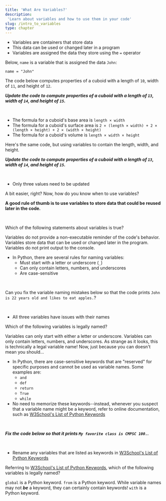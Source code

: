```yaml
---
title: 'What Are Variables?'
description:
 'Learn about variables and how to use them in your code'
slug: /intro_to_variables
type: chapter
---
```


<!-- EXERCISE { -->

<exercise id="1" title="Introduction to Variables">

- Variables are containers that store data
- This data can be used or changed later in a program
- Variables are assigned the data they store using the `=` operator

Below, `name` is a variable that is assigned the data `John`:
```
name = "John"
```

The code below computes properties of a cuboid with a length of `10`, width of `11`, and height of `12`.

***Update the code to compute properties of a cuboid with a length of `13`, width of `14`, and height of `15`.***

<br>

<codeblock id="intro_to_variables_01a">

- The formula for a cuboid's base area is `length × width`
- The formula for a cuboid's surface area is `2 × (length × width) + 2 × (length × height) + 2 × (width × height)`
- The formula for a cuboid's volume is `length × width × height`

</codeblock>

Here's the same code, but using variables to contain the length, width, and height.

***Update the code to compute properties of a cuboid with a length of `13`, width of `14`, and height of `15`.***

<br>

<codeblock id="intro_to_variables_01b">

- Only three values need to be updated

</codeblock>

A bit easier, right? Now, how do you know when to use variables?

**A good rule of thumb is to use variables to store data that could be reused later in the code.**

<br>

</exercise>

<!-- EXERCISE } -->

<!-- EXERCISE { -->

<exercise id="2" title="Check: Introduction to Variables">

Which of the following statements about variables is true?

<choice>

<opt text="Variables provide a non-executable reminder of the code's behavior">
Variables do not provide a non-executable reminder of the code's behavior.
</opt>

<opt text="Variables store data that can be used or changed later in the program" correct="true">
Variables store data that can be used or changed later in the program.
</opt>

<opt text="Variables print output to the console">
Variables do not print output to the console.
</opt>

</choice>

</exercise>

<!-- EXERCISE } -->

<!-- EXERCISE { -->

<exercise id="3" title="Naming Variables">

- In Python, there are several rules for naming variables:
    - Must start with a letter or underscore (`_`)
    - Can only contain letters, numbers, and underscores
    - Are case-sensitive

<br>

Can you fix the variable naming mistakes below so that the code prints `John is 22 years old and likes to eat apples.`?

<br>

<codeblock id="intro_to_variables_03">

- All three variables have issues with their names

</codeblock>

</exercise>

<!-- EXERCISE } -->

<!-- EXERCISE { -->

<exercise id="4" title="Check: Naming Variables">

Which of the following variables is legally named?

<choice>

<opt text="<code>3rd_item</code>">
Variables can only start with either a letter or underscore.
</opt>

<opt text="<code>third#_item</code>">
Variables can only contain letters, numbers, and underscores.
</opt>

<opt text="<code>thIRD___it3m</code>" correct=true>
As strange as it looks, this is technically a legal variable name!
Now, just because you can doesn't mean you should...
</opt>

</choice>

</exercise>

<!-- EXERCISE } -->

<!-- EXERCISE { -->

<exercise id="5" title="Reserved Words">

- In Python, there are case-sensitive keywords that are "reserved" for specific purposes and cannot be used as variable names. Some examples are:
    - `and`
    - `def`
    - `return`
    - `True`
    - `while`
- No need to memorize these keywords--instead, whenever you suspect that a variable name might be a keyword, refer to online documentation, such as [W3School's List of Python Keywords](https://www.w3schools.com/python/python_ref_keywords.asp)

<br>

***Fix the code below so that it prints `My favorite class is CMPSC 100.`.***

<br>

<codeblock id="intro_to_variables_05">

- Rename any variables that are listed as keywords in [W3School's List of Python Keywords](https://www.w3schools.com/python/python_ref_keywords.asp)

</codeblock>

</exercise>

<!-- EXERCISE } -->

<!-- EXERCISE { -->

<exercise id="6" title="Check: Reserved Words">

Referring to [W3School's List of Python Keywords](https://www.w3schools.com/python/python_ref_keywords.asp), which of the following variables is legally named?

<choice>

<opt text="<code>global</code>">
<code>global</code> is a Python keyword.
</opt>

<opt text="<code>from</code>">
<code>from</code> is a Python keyword.
</opt>

<opt text="<code>from_location</code>" correct=true>
While variable names may not <b><i>be</i></b> a keyword, they can certainly contain keywords!
</opt>

<opt text="<code>with</code>">
<code>with</code> is a Python keyword.
</opt>


</choice>

</exercise>

<!-- EXERCISE } -->
